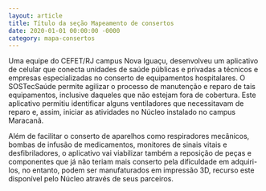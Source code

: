 ```yaml
---
layout: article
title: Título da seção Mapeamento de consertos
date: 2020-01-01 00:00:00 -0000
category: mapa-consertos
---
```


Uma equipe do CEFET/RJ campus Nova Iguaçu, desenvolveu um aplicativo de celular que conecta unidades de saúde públicas e privadas a técnicos e empresas especializadas no conserto de equipamentos hospitalares. O SOSTecSaúde permite agilizar o processo de manutenção e reparo de tais equipamentos, inclusive daqueles que não estejam fora de cobertura. Este aplicativo permitiu identificar alguns ventiladores que necessitavam de reparo e, assim, iniciar as atividades no Núcleo instalado no campus Maracanã.

Além de facilitar o conserto de aparelhos como respiradores mecânicos, bombas de infusão de medicamentos, monitores de sinais vitais e desfibriladores, o aplicativo vai viabilizar também a reposição de peças e componentes que já não teriam mais conserto pela dificuldade em adquiri-los, no entanto, podem ser manufaturados em impressão 3D, recurso este disponível pelo Núcleo através de seus parceiros.
